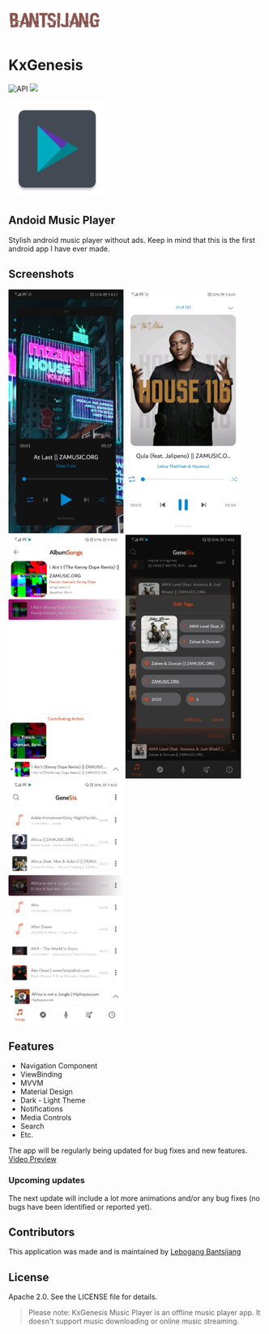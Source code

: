 <img src="https://raw.githubusercontent.com/LebogangBantsijang/KxGenesis/master/profile-image.png" height="56">

# KxGenesis
![API](https://img.shields.io/badge/Android-24+-brightgreen.svg) ![](https://img.shields.io/badge/Download-1.0.2-blue.svg)

![Logo](https://raw.githubusercontent.com/LebogangBantsijang/KxGenesis/master/app/src/main/res/mipmap-xxxhdpi/ic_launcher.png)

## Andoid Music Player

Stylish android music player without ads. Keep in mind that this is the first android app I have ever made.

## Screenshots

<img src="https://raw.githubusercontent.com/LebogangBantsijang/KxGenesis/master/screenshots/Screenshot_20201225_201741_com.lebogang.kxgenesis.jpg" height="480"> <img src="https://raw.githubusercontent.com/LebogangBantsijang/KxGenesis/master/screenshots/Screenshot_20201225_201936_com.lebogang.kxgenesis.jpg" height="480"> <img src="https://raw.githubusercontent.com/LebogangBantsijang/KxGenesis/master/screenshots/Screenshot_20201226_095252_com.lebogang.kxgenesis.jpg" height="480"> <img src="https://raw.githubusercontent.com/LebogangBantsijang/KxGenesis/master/screenshots/Screenshot_20201226_095125_com.lebogang.kxgenesis.jpg" height="480"> <img src="https://raw.githubusercontent.com/LebogangBantsijang/KxGenesis/master/screenshots/Screenshot_20201226_095219_com.lebogang.kxgenesis.jpg" height="480">

## Features
* Navigation Component
* ViewBinding
* MVVM
* Material Design
* Dark - Light Theme
* Notifications
* Media Controls
* Search
* Etc.

The app will be regularly being updated for bug fixes and new features.
[Video Preview](https://www.youtube.com/embed/QWdGqH-Y-s0)

### Upcoming updates

The next update will include a lot more animations and/or any bug fixes (no bugs have been identified or reported yet).

## Contributors

This application was made and is maintained by [Lebogang Bantsijang](https://github.com/LebogangBantsijang)

## License

Apache 2.0. See the LICENSE file for details.

> Please note: KxGenesis Music Player is an offline music player app. It doesn't support music downloading or online music streaming.

